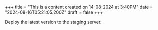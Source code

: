 +++
title = "This is a content created on 14-08-2024 at 3:40PM"
date = "2024-08-16T05:21:05.200Z"
draft = false
+++

  Deploy the latest version to the staging server.
        
